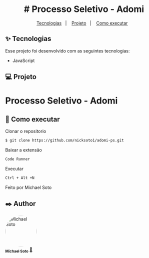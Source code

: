 

<h1 align="center">
  # Processo Seletivo - Adomi
</h1>

<p align="center">
  <a href="#-tecnologias">Tecnologias</a>&nbsp;&nbsp;&nbsp;|&nbsp;&nbsp;&nbsp;
  <a href="#-projeto">Projeto</a>&nbsp;&nbsp;&nbsp;|&nbsp;&nbsp;&nbsp;
  <a href="#-como-executar">Como executar</a>&nbsp;&nbsp;&nbsp;
  
</p>










## ✨ Tecnologias

Esse projeto foi desenvolvido com as seguintes tecnologias:


- JavaScript



## 💻 Projeto

# Processo Seletivo - Adomi



## 🚀 Como executar

 Clonar o repositorio
```bash
$ git clone https://github.com/nicksoto1/adomi-ps.git
```

Baixar a extensão 
```bash
Code Runner
```
Executar 
```bash
Ctrl + Alt +N
```



Feito por Michael Soto

## ✒️ Author

<a href="https://github.com/nicksoto1">
 <img style="border-radius: 50%;" src="https://avatars.githubusercontent.com/u/67668995?v=4" width="100px;" alt="Michael Soto"/>
 <br />
 <sub><b>Michael Soto</b></sub></a> <a href="https://github.com/nicksoto1">🚀</a>
 <br />
